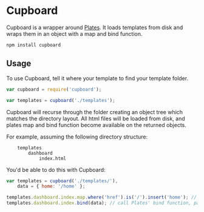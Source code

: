 Cupboard
========

Cupboard is a wrapper around [Plates](https://github.com/flatiron/plates). It loads templates from disk and wraps them in an object with a map and bind function.

~~~
npm install cupboard
~~~

## Usage

To use Cupboard, tell it where your template to find your template folder.

```JavaScript
var cupboard = require('cupboard');

var templates = cupboard('./templates');
```

Cupboard will recurse through the folder creating an object tree which matches the directory layout. All html files will be loaded from disk, and plates map and bind function become available on the returned objects.

For example, assuming the following directory structure:
~~~
	templates
		dashboard
			index.html
~~~

You'd be able to do this with Cupboard:
```JavaScript
var templates = cupboard('./templates/'),
	data = { home: '/home' };

templates.dashboard.index.map.where('href').is('/').insert('home'); // call Plates' map functions
templates.dashboard.index.bind(data); // call Plates' bind function, passing the map in as well.
```